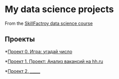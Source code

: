 # My data science projects
From the [SkillFactroy data science course](https://skillfactory.ru/data-scientist-pro)

## Проекты

*[Проект 0. Игра: угадай число](https://github.com/karpoden/sf_DS_PRO/tree/main/project%200)

*[Проект 1. Проект: Анализ вакансий на hh.ru](https://github.com/karpoden/sf_DS_PRO/tree/main/Project%201)

*[Проект 2. _____](___)
